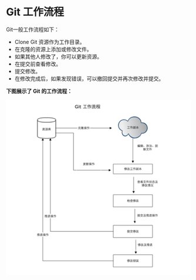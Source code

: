 # Git 工作流程

Git一般工作流程如下：

- Clone Git 资源作为工作目录。
- 在克隆的资源上添加或修改文件。
- 如果其他人修改了，你可以更新资源。
- 在提交前查看修改。
- 提交修改。
- 在修改完成后，如果发现错误，可以撤回提交并再次修改并提交。



**下图展示了 Git 的工作流程：**

![image-20220801140447679](assets/image-20220801140447679.png)